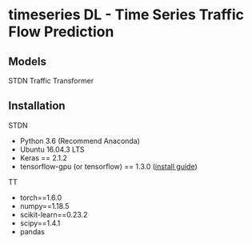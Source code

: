 # timeseries DL - Time Series Traffic Flow Prediction

## Models
STDN
Traffic Transformer

## Installation
STDN
  - Python 3.6 (Recommend Anaconda)
  - Ubuntu 16.04.3 LTS
  - Keras == 2.1.2
  - tensorflow-gpu (or tensorflow) == 1.3.0 ([install guide](https://www.tensorflow.org/versions/r1.0/install/install_linux))

TT
  - torch==1.6.0
  - numpy==1.18.5
  - scikit-learn==0.23.2
  - scipy==1.4.1
  - pandas
